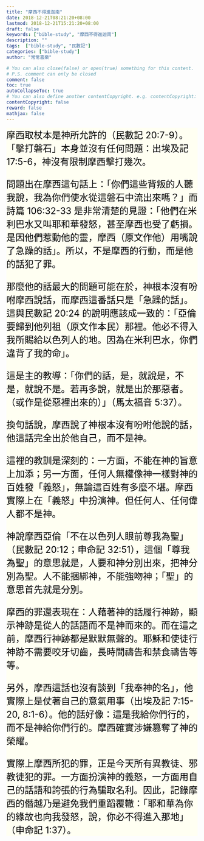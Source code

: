 ```yaml
---
title: "摩西不得進迦南"
date: 2018-12-21T08:21:20+08:00
lastmod: 2018-12-21T15:21:20+08:00
draft: false
keywords: ["bible-study", "摩西不得進迦南"]
description: ""
tags:  ["bible-study", "民數記"]
categories: ["bible-study"]
author: "常常喜樂"

# You can also close(false) or open(true) something for this content.
# P.S. comment can only be closed
comment: false
toc: true
autoCollapseToc: true
# You can also define another contentCopyright. e.g. contentCopyright: "This is another copyright."
contentCopyright: false
reward: false
mathjax: false
---
```


<div style="background-color:#FFFFF2"><font size="5", color="#000000">
摩西取杖本是神所允許的（民數記 20:7-9）。「擊打磐石」本身並沒有任何問題：出埃及記 17:5-6，神沒有限制摩西擊打幾次。<p>

問題出在摩西這句話上：「你們這些背叛的人聽我說，我為你們使水從這磐石中流出來嗎？」而詩篇 106:32-33 是非常清楚的見證：「他們在米利巴水又叫耶和華發怒，甚至摩西也受了虧損。是因他們惹動他的靈，摩西（原文作他）用嘴說了急躁的話」。所以，不是摩西的行動，而是他的話犯了罪。<p>

那麼他的話最大的問題可能在於，神根本沒有吩咐摩西說話，而摩西這番話只是「急躁的話」。這與民數記 20:24 的說明應該成一致的：「亞倫要歸到他列祖（原文作本民）那裡。他必不得入我所賜給以色列人的地。因為在米利巴水，你們違背了我的命」。<p>

這是主的教導：「你們的話，是，就說是，不是，就說不是。若再多說，就是出於那惡者。（或作是從惡裡出來的）」（馬太福音 5:37）。<p>

換句話說，摩西說了神根本沒有吩咐他說的話，他這話完全出於他自己，而不是神。<p>

這裡的教訓是深刻的：一方面，不能在神的旨意上加添；另一方面，任何人無權像神一樣對神的百姓發「義怒」，無論這百姓有多麼不堪。摩西實際上在「義怒」中扮演神。但任何人、任何偉人都不是神。<p>

神說摩西亞倫「不在以色列人眼前尊我為聖」（民數記 20:12；申命記 32:51），這個「尊我為聖」的意思就是，人要和神分別出來，把神分別為聖。人不能捆綁神，不能強吻神；「聖」的意思首先就是分別。<p>

摩西的罪還表現在：人藉著神的話履行神跡，顯示神跡是從人的話語而不是神而來的。而在這之前，摩西行神跡都是默默無聲的。耶穌和使徒行神跡不需要咬牙切齒，長時間禱告和禁食禱告等等。<p>

另外，摩西這話也沒有談到「我奉神的名」，他實際上是仗著自己的意氣用事（出埃及記 7:15-20, 8:1-6）。他的話好像：這是我給你們行的，而不是神給你們行的。摩西確實涉嫌篡奪了神的榮耀。<p>

實際上摩西所犯的罪，正是今天所有異教徒、邪教徒犯的罪。一方面扮演神的義怒，一方面用自己的話語和誇張的行為騙取名利。因此，記錄摩西的僭越乃是避免我們重蹈覆轍：「耶和華為你的緣故也向我發怒，說，你必不得進入那地」（申命記 1:37）。
</font>
</div>
